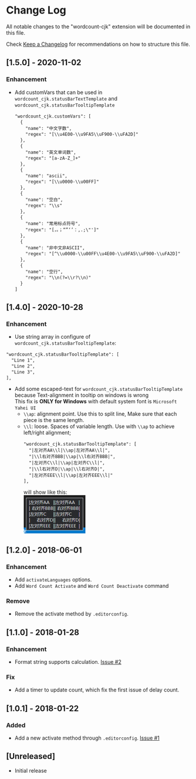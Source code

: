 # Change Log
All notable changes to the "wordcount-cjk" extension will be documented in this file.

Check [Keep a Changelog](http://keepachangelog.com/) for recommendations on how to structure this file.

## [1.5.0] - 2020-11-02
### Enhancement
- Add customVars that can be used in `wordcount_cjk.statusBarTextTemplate` and `wordcount_cjk.statusBarTooltipTemplate`
  ```
  "wordcount_cjk.customVars": [
    {
      "name": "中文字数",
      "regex": "[\\u4E00-\\u9FA5\\uF900-\\uFA2D]"
    },
    {
      "name": "英文单词数",
      "regex": "[a-zA-Z_]+"
    },
    {
      "name": "ascii",
      "regex": "[\\u0000-\\u00FF]"
    },
    {
      "name": "空白",
      "regex": "\\s"
    },
    {
      "name": "常用标点符号",
      "regex": "[，。；“”‘’：,.;\"']"
    },
    {
      "name": "非中文非ASCII",
      "regex": "[^\\u0000-\\u00FF\\u4E00-\\u9FA5\\uF900-\\uFA2D]"
    },
    {
      "name": "空行",
      "regex": "\\n(?=\\r?\\n)"
    }
  ]
  ```

## [1.4.0] - 2020-10-28
### Enhancement
- Use string array in configure of `wordcount_cjk.statusBarTooltipTemplate`: 
```
"wordcount_cjk.statusBarTooltipTemplate": [
  "Line 1",
  "Line 2",
  "Line 3",
],
```
- Add some escaped-text for `wordcount_cjk.statusBarTooltipTemplate`
  because Text-alignment in tooltip on windows is wrong  
  This fix is **ONLY for Windows** with default system font is `Microsoft Yahei UI`
   - `\\ap`: alignment point. Use this to split line, Make sure that each piece is the same length.
   - `\\l`: loose. Spaces of variable length. Use with `\\ap` to achieve left/right alignment;
      ```
      "wordcount_cjk.statusBarTooltipTemplate": [
        "|左对齐AA\\l|\\ap|左对齐AA\\l|",
        "|\\l右对齐BBB|\\ap|\\l右对齐BBB|",
        "|左对齐C\\l|\\ap|左对齐C\\l|",
        "|\\l右对齐D|\\ap|\\l右对齐D|",
        "|左对齐EEE\\l|\\ap|左对齐EEE\\l|"
      ],
      ```
      will show like this:   
      ![a](doc/img/Tooltip-alignment.png)

## [1.2.0] - 2018-06-01
### Enhancement
- Add `activateLanguages` options.
- Add `Word Count Activate` and `Word Count Deactivate` command

### Remove
- Remove the activate method by `.editorconfig`.

## [1.1.0] - 2018-01-28
### Enhancement
- Format string supports calculation. [Issue #2](https://github.com/holmescn/vscode-wordcount-cjk/issues/2)

### Fix
- Add a timer to update count, which fix the first issue of delay count.

## [1.0.1] - 2018-01-22
### Added
- Add a new activate method through `.editorconfig`. [Issue #1](https://github.com/holmescn/vscode-wordcount-cjk/issues/1)

## [Unreleased]
- Initial release
